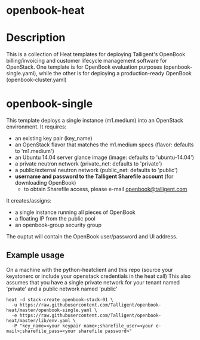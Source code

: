 # openbook-heat

Description
===========
This is a collection of Heat templates for deploying Talligent's OpenBook
billing/invoicing and customer lifecycle management software for OpenStack.
One template is for OpenBook evaluation purposes (openbook-single.yaml),
while the other is for deploying a production-ready OpenBook (openbook-cluster.yaml)

openbook-single
===============
This template deploys a single instance (m1.medium) into an OpenStack
environment.  It requires:
* an existing key pair (key_name)
* an OpenStack flavor that matches the m1.medium specs (flavor: defaults to 'm1.medium')
* an Ubuntu 14.04 server glance image (image: defaults to 'ubuntu-14.04')
* a private neutron network (private_net: defaults to 'private')
* a public/external neutron network (public_net: defaults to 'public')
* **username and password to the Talligent Sharefile account** (for downloading OpenBook)
  * to obtain Sharefile access, please e-mail openbook@talligent.com

It creates/assigns:
* a single instance running all pieces of OpenBook
* a floating IP from the public pool
* an openbook-group security group

The ouptut will contain the OpenBook user/password and UI address.

Example usage
-------------
On a machine with the python-heatclient and this repo (source your keystonerc or include your openstack credentials in the heat call)
This also assumes that you have a single private network for your tenant named 'private' and a public network named 'public'
```
heat -d stack-create openbook-stack-01 \
  -u https://raw.githubusercontent.com/Talligent/openbook-heat/master/openbook-single.yaml \
  -e https://raw.githubusercontent.com/Talligent/openbook-heat/master/lib/env.yaml \
  -P "key_name=<your keypair name>;sharefile_user=<your e-mail>;sharefile_pass=<your sharefile password>"
```